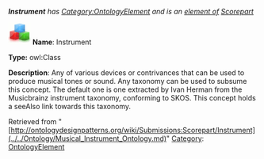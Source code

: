 ___Instrument__ has [Category:OntologyElement](../../Category/OntologyElement.md "Category:OntologyElement") and is an [element of](../../Property/ElementOf.md "Property:ElementOf") [Scorepart](../../Submissions/Scorepart.md "Submissions:Scorepart")_


  




[![Class](../../images/thumb/2/27/Class.gif/45px-Class.gif)](../../Image/Class.gif.md "Class")
__Name__: Instrument 


__Type:__ owl:Class 


__Description__: Any of various devices or contrivances that can be used to produce musical tones or sound. Any taxonomy can be used to subsume this concept. The default one is one extracted by Ivan Herman from the Musicbrainz instrument taxonomy, conforming to SKOS. This concept holds a seeAlso link towards this taxonomy. 





Retrieved from "[http://ontologydesignpatterns.org/wiki/Submissions:Scorepart/Instrument](../../Ontology/Musical_Instrument_Ontology.md)"
 [Category](http://ontologydesignpatterns.org/wiki/Special:Categories "Special:Categories"): [OntologyElement](../../Category/OntologyElement.md "Category:OntologyElement")